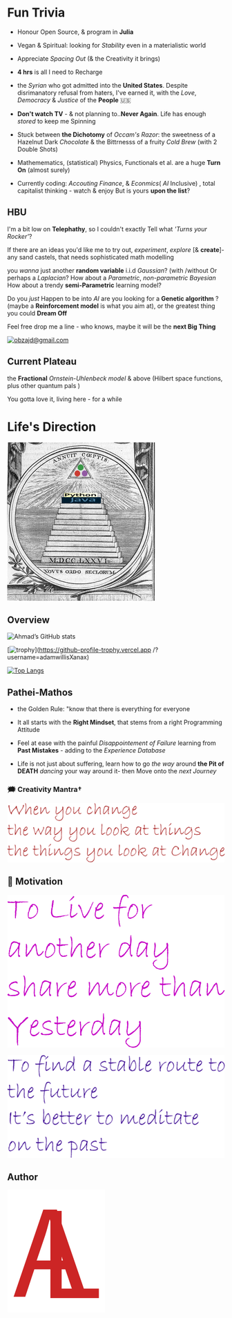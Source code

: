 # Fun Trivia

- Honour Open Source, & program in **Julia**

- Vegan & Spiritual: looking for _Stability_ even in a materialistic world

- Appreciate _Spacing Out_ (&  the Creativity it brings)

- **4 hrs** is all I need to Recharge
- the _Syrian_ who got admitted into the **United States**. Despite disrimanatory refusal from haters,
I've earned it,
with the _Love_, _Democracy_ & _Justice_ of the **People**  &#x1F1FA;&#x1F1F8;

- **Don't watch TV** - & not planning to..**Never Again**.
Life has enough _stored_ to keep me Spinning

- Stuck between **the Dichotomy** of _Occam's Razor_: the sweetness of a Hazelnut Dark _Chocolate_ & the Bittrnesss of a fruity _Cold Brew_ (with 2 Double Shots)

- Mathemematics, (statistical) Physics,  Functionals  et al. are a huge **Turn On** (almost surely)

- Currently coding: _Accouting_ _Finance_, & _Econmics_( _AI_ Inclusive) , total capitalist thinking - watch & enjoy
But is yours **upon the list**?

## HBU

I'm a bit low on **Telephathy**, so I couldn't exactly Tell what _'Turns your Rocker'_?

If there are an ideas you'd like me to try out, _experiment_, _explore_ [& **create**]- any sand castels, that needs sophisticated math modelling

you _wanna_ just another **random variable** i.i.d
_Gaussian_? (with /without 
Or perhaps a _Laplacian_?
How about a _Parametric_, _non-parametric Bayesian_
How about a trendy **semi-Parametric** learning model?

Do you _just_ Happen to be into _AI_
are you looking for a **Genetic algorithm** ?
(maybe a **Reinforcement model** is what you aim at), or the greatest thing you could **Dream Off**

Feel free drop me a line - who knows, maybe it will be the **next Big Thing**

[![obzajd@gmail.com](https://img.shields.io/badge/Gmail-D14836?style=for-the-badge&logo=gmail&logoColor=white)](mailto:obzajd@gmail.com)

## Current Plateau
the **Fractional** _Ornstein-Uhlenbeck model_  & above
(Hilbert space functions, plus other quantum pals )

You gotta love it, living here -  for a while

# Life's Direction

[![newJuliaOrder](Assets/newJuliaOrder.png)](Assets/newJuliaOrder.png)

## Overview
![Ahmad’s GitHub stats](https://github-readme-stats.vercel.app/api?username=adamwillisXanax&show_icons=true&theme)

[![trophy](https://github-profile-trophy.vercel.app/?username=adamwillisXanax)](https://github-profile-trophy.vercel.app /?username=adamwillisXanax)

[![Top Langs](https://github-readme-stats.vercel.app/api/top-langs/?username=adamwillisXanax&hide=kotlin&layout=compact)](https://github-readme-stats.vercel.app/api/top-langs/?username=adamwillisXanax&hide=kotlin&layout=compact)


## Pathei-Mathos

- the Golden Rule: "know that there is everything for everyone

- It all starts with the __Right Mindset__, that stems from  a right Programming Attitude

- Feel at ease with the painful _Disappointement of Failure_
 learning from **Past Mistakes** - adding to the _Experience Database_

- Life is not just about suffering, learn how to go _the way_  around **the Pit of DEATH** _dancing_ your way around it- then Move onto the _next Journey_

### &#x1F5EF; Creativity Mantra†

[![quote1](Assets/quote1.png)](Assets/quote1.png)

## &#x1F31F; Motivation

[![quote2](Assets/quote2.png)](Assets/quote2.png)

[![quote3](Assets/quote3.png)](Assets/quote3.png)

## Author

[![Logo](Assets/logo.png)
](https://github.com/adamwillisXanax/adamwillisXanax)
